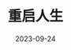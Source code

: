 ---
layout: page
title: 重启人生
description: >
   无比地想看下一季。
category: 剧集
img: assets/img/movie/2023/chong_qi_ren_sheng.webp
star: 5
date: 2023-09-24
---